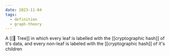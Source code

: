 ```yaml
---
date: 2023-11-04
tags:
  - definition
  - graph-theory
---
```


A [[📘 Tree]] in which every leaf is labelled with the [[cryptographic hash]] of it's data, and every non-leaf is labeled with the [[cryptographic hash]] of it's children